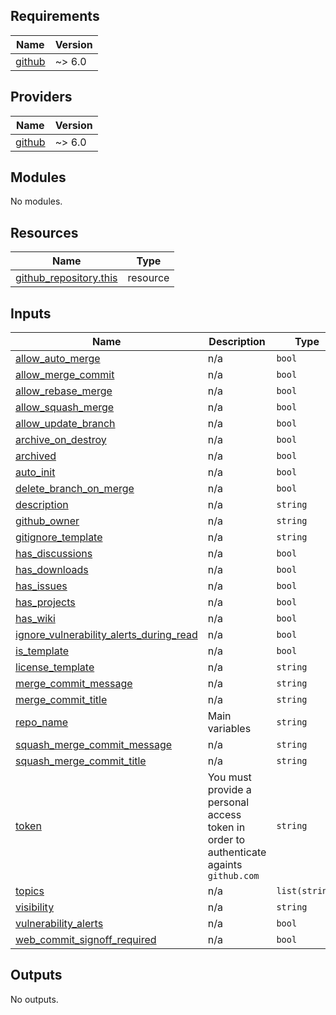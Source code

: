 ## Requirements

| Name | Version |
|------|---------|
| <a name="requirement_github"></a> [github](#requirement\_github) | ~> 6.0 |

## Providers

| Name | Version |
|------|---------|
| <a name="provider_github"></a> [github](#provider\_github) | ~> 6.0 |

## Modules

No modules.

## Resources

| Name | Type |
|------|------|
| [github_repository.this](https://registry.terraform.io/providers/integrations/github/latest/docs/resources/repository) | resource |

## Inputs

| Name | Description | Type | Default | Required |
|------|-------------|------|---------|:--------:|
| <a name="input_allow_auto_merge"></a> [allow\_auto\_merge](#input\_allow\_auto\_merge) | n/a | `bool` | `true` | no |
| <a name="input_allow_merge_commit"></a> [allow\_merge\_commit](#input\_allow\_merge\_commit) | n/a | `bool` | `true` | no |
| <a name="input_allow_rebase_merge"></a> [allow\_rebase\_merge](#input\_allow\_rebase\_merge) | n/a | `bool` | `true` | no |
| <a name="input_allow_squash_merge"></a> [allow\_squash\_merge](#input\_allow\_squash\_merge) | n/a | `bool` | `true` | no |
| <a name="input_allow_update_branch"></a> [allow\_update\_branch](#input\_allow\_update\_branch) | n/a | `bool` | `true` | no |
| <a name="input_archive_on_destroy"></a> [archive\_on\_destroy](#input\_archive\_on\_destroy) | n/a | `bool` | `true` | no |
| <a name="input_archived"></a> [archived](#input\_archived) | n/a | `bool` | `false` | no |
| <a name="input_auto_init"></a> [auto\_init](#input\_auto\_init) | n/a | `bool` | `true` | no |
| <a name="input_delete_branch_on_merge"></a> [delete\_branch\_on\_merge](#input\_delete\_branch\_on\_merge) | n/a | `bool` | `true` | no |
| <a name="input_description"></a> [description](#input\_description) | n/a | `string` | `""` | no |
| <a name="input_github_owner"></a> [github\_owner](#input\_github\_owner) | n/a | `string` | `""` | no |
| <a name="input_gitignore_template"></a> [gitignore\_template](#input\_gitignore\_template) | n/a | `string` | `null` | no |
| <a name="input_has_discussions"></a> [has\_discussions](#input\_has\_discussions) | n/a | `bool` | `false` | no |
| <a name="input_has_downloads"></a> [has\_downloads](#input\_has\_downloads) | n/a | `bool` | `false` | no |
| <a name="input_has_issues"></a> [has\_issues](#input\_has\_issues) | n/a | `bool` | `false` | no |
| <a name="input_has_projects"></a> [has\_projects](#input\_has\_projects) | n/a | `bool` | `false` | no |
| <a name="input_has_wiki"></a> [has\_wiki](#input\_has\_wiki) | n/a | `bool` | `false` | no |
| <a name="input_ignore_vulnerability_alerts_during_read"></a> [ignore\_vulnerability\_alerts\_during\_read](#input\_ignore\_vulnerability\_alerts\_during\_read) | n/a | `bool` | `true` | no |
| <a name="input_is_template"></a> [is\_template](#input\_is\_template) | n/a | `bool` | `false` | no |
| <a name="input_license_template"></a> [license\_template](#input\_license\_template) | n/a | `string` | `null` | no |
| <a name="input_merge_commit_message"></a> [merge\_commit\_message](#input\_merge\_commit\_message) | n/a | `string` | `"PR_TITLE"` | no |
| <a name="input_merge_commit_title"></a> [merge\_commit\_title](#input\_merge\_commit\_title) | n/a | `string` | `"MERGE_MESSAGE"` | no |
| <a name="input_repo_name"></a> [repo\_name](#input\_repo\_name) | Main variables | `string` | `""` | no |
| <a name="input_squash_merge_commit_message"></a> [squash\_merge\_commit\_message](#input\_squash\_merge\_commit\_message) | n/a | `string` | `"COMMIT_MESSAGES"` | no |
| <a name="input_squash_merge_commit_title"></a> [squash\_merge\_commit\_title](#input\_squash\_merge\_commit\_title) | n/a | `string` | `"COMMIT_OR_PR_TITLE"` | no |
| <a name="input_token"></a> [token](#input\_token) | You must provide a personal access token in order to authenticate againts `github.com` | `string` | `""` | no |
| <a name="input_topics"></a> [topics](#input\_topics) | n/a | `list(string)` | `[]` | no |
| <a name="input_visibility"></a> [visibility](#input\_visibility) | n/a | `string` | `"public"` | no |
| <a name="input_vulnerability_alerts"></a> [vulnerability\_alerts](#input\_vulnerability\_alerts) | n/a | `bool` | `false` | no |
| <a name="input_web_commit_signoff_required"></a> [web\_commit\_signoff\_required](#input\_web\_commit\_signoff\_required) | n/a | `bool` | `false` | no |

## Outputs

No outputs.
